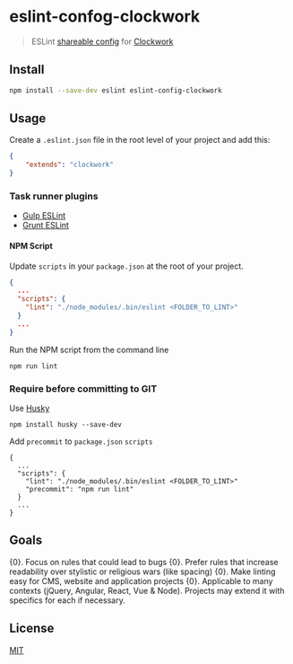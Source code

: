 # eslint-confog-clockwork

> ESLint [shareable config](http://eslint.org/docs/developer-guide/shareable-configs) for [Clockwork](https://clockwork.com)


## Install

```bash
npm install --save-dev eslint eslint-config-clockwork
```

## Usage

Create a `.eslint.json` file in the root level of your project and add this:
```json
{
    "extends": "clockwork"
}
```

### Task runner plugins

-   [Gulp ESLint](https://www.npmjs.com/package/gulp-eslint)
-   [Grunt ESLint](https://www.npmjs.com/package/grunt-eslint)

#### NPM Script

Update `scripts` in your `package.json` at the root of your project.

```json
{
  ...
  "scripts": {
    "lint": "./node_modules/.bin/eslint <FOLDER_TO_LINT>"
  }
  ...
}
```

Run the NPM script from the command line

```shell
npm run lint
```

### Require before committing to GIT

Use [Husky](https://www.npmjs.com/package/husky)

```shell
npm install husky --save-dev
```

Add `precommit` to `package.json` `scripts`

```
{
  ...
  "scripts": {
    "lint": "./node_modules/.bin/eslint <FOLDER_TO_LINT>"
    "precommit": "npm run lint"
  }
  ...
}
```

## Goals

{0}. Focus on rules that could lead to bugs
{0}. Prefer rules that increase readability over stylistic or religious wars (like spacing)
{0}. Make linting easy for CMS, website and application projects
{0}. Applicable to many contexts (jQuery, Angular, React, Vue & Node). Projects may extend it with specifics for each if necessary.

## License

[MIT](http://vjpr.mit-license.org)